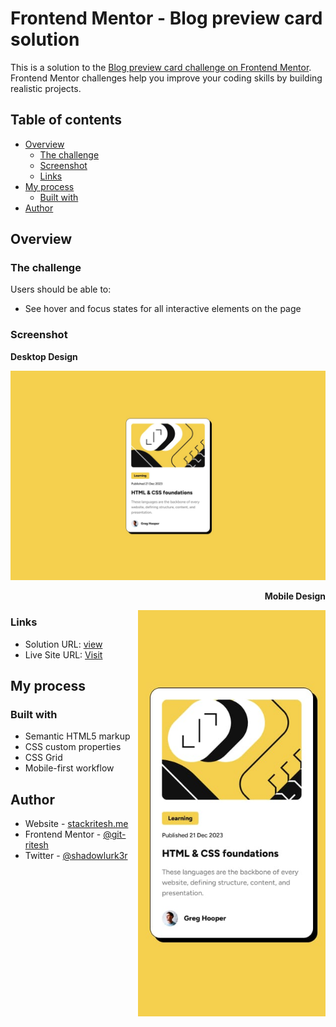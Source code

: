 # Frontend Mentor - Blog preview card solution

This is a solution to the [Blog preview card challenge on Frontend Mentor](https://www.frontendmentor.io/challenges/blog-preview-card-ckPaj01IcS). Frontend Mentor challenges help you improve your coding skills by building realistic projects. 

## Table of contents

- [Overview](#overview)
  - [The challenge](#the-challenge)
  - [Screenshot](#screenshot)
  - [Links](#links)
- [My process](#my-process)
  - [Built with](#built-with)
- [Author](#author)


## Overview

### The challenge

Users should be able to:

- See hover and focus states for all interactive elements on the page

### Screenshot
**Desktop Design**

![Desktop Design](design/desktop-design.jpg)

<p align="right"><b>Mobile Design</b></p>
<img align="right" width="300px" src="design/mobile-design.jpg" alt="Mobile Design">

### Links

- Solution URL: [view](https://www.frontendmentor.io/solutions/blog-preview-card-copmponent-responsive-jaFhx0fx0p)
- Live Site URL: [Visit](https://git-ritesh.github.io/frontendmentor-challenges/blog-preview-card-main/index.html)

## My process

### Built with

- Semantic HTML5 markup
- CSS custom properties
- CSS Grid
- Mobile-first workflow

## Author

- Website - [stackritesh.me](https://www.stackritesh.me/)
- Frontend Mentor - [@git-ritesh](https://www.frontendmentor.io/profile/git-ritesh)
- Twitter - [@shadowlurk3r](https://www.twitter.com/shadowlurk3r)